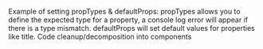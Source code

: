 Example of setting propTypes & defaultProps:
propTypes allows you to define the expected type for a property, a console log error will appear if there is a type mismatch.
defaultProps will set default values for properties like title.
Code cleanup/decomposition into components
